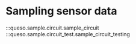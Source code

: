
# Sampling sensor data
:::queso.sample.circuit.sample_circuit
:::queso.sample.circuit_test.sample_circuit_testing
